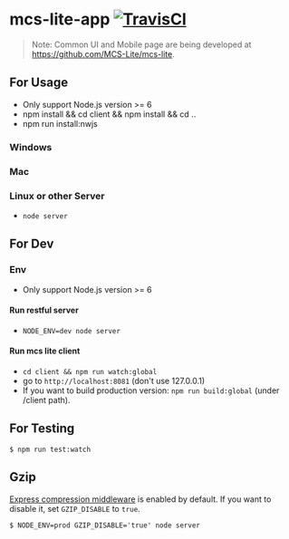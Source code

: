 # mcs-lite-app [![TravisCI](https://travis-ci.org/MCS-Lite/mcs-lite-app.svg?branch=master)](https://travis-ci.org/MCS-Lite/mcs-lite-app)

> Note: Common UI and Mobile page are being developed at https://github.com/MCS-Lite/mcs-lite.

## For Usage
* Only support Node.js version >= 6
* npm install && cd client && npm install && cd ..
* npm run install:nwjs

### Windows

### Mac

### Linux or other Server
* `node server`

## For Dev

### Env

* Only support Node.js version >= 6

#### Run restful server
* `NODE_ENV=dev node server`

#### Run mcs lite client
* `cd client && npm run watch:global`
* go to `http://localhost:8081` (don't use 127.0.0.1)
* If you want to build production version: `npm run build:global` (under /client path).

## For Testing

```
$ npm run test:watch
```

## Gzip

[Express compression middleware](https://github.com/expressjs/compression#expressconnect) is enabled by default. If you want to disable it, set `GZIP_DISABLE` to `true`.

```
$ NODE_ENV=prod GZIP_DISABLE='true' node server
```
